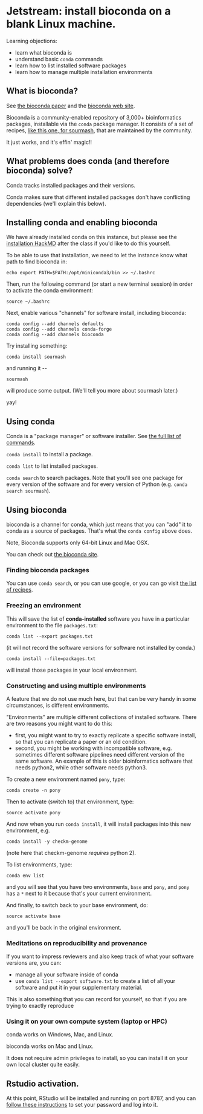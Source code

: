 # Jetstream: install bioconda on a blank Linux machine.

Learning objections:
* learn what bioconda is
* understand basic `conda` commands
* learn how to list installed software packages 
* learn how to manage multiple installation environments

## What is bioconda?

See [the bioconda paper](https://www.biorxiv.org/content/early/2017/10/27/207092) and the [bioconda web site](http://bioconda.github.io).

Bioconda is a community-enabled repository of 3,000+ bioinformatics packages, installable via the `conda` package
manager.  It consists of a set of recipes, [like this one, for sourmash](https://github.com/bioconda/bioconda-recipes/blob/master/recipes/sourmash/meta.yaml), that are maintained by the community.

It just works, and it's effin' magic!!

## What problems does conda (and therefore bioconda) solve?

Conda tracks installed packages and their versions.

Conda makes sure that different installed packages don't have
conflicting dependencies (we'll explain this below).

## Installing conda and enabling bioconda
We have already installed conda on this instance, but please see the [installation HackMD](https://hackmd.io/im0eDxViQgmxTL4zYBfGoQ) after the class if you'd like to do this yourself.

To be able to use that installation, we need to let the instance know what path to find bioconda in:

```{bash}
echo export PATH=$PATH:/opt/miniconda3/bin >> ~/.bashrc
```

Then, run the following command (or start a new terminal session) in order to activate the conda environment:

```
source ~/.bashrc
```

Next, enable various "channels" for software install, including bioconda:

```
conda config --add channels defaults
conda config --add channels conda-forge
conda config --add channels bioconda
```

Try installing something:

```
conda install sourmash
```

and running it --
```
sourmash
```
will produce some output. (We'll tell you more about sourmash later.)

yay!

## Using conda

Conda is a "package manager" or software installer. See [the full list of commands](https://conda.io/docs/commands.html).

`conda install` to install a package.

`conda list` to list installed packages.

`conda search` to search packages. Note that you'll see one package for every version of the software and for every version of Python (e.g. `conda search sourmash`).

## Using bioconda

bioconda is a channel for conda, which just means that you
can "add" it to conda as a source of packages. That's what the `conda config` above does.

Note, Bioconda supports only 64-bit Linux and Mac OSX.

You can check out [the bioconda site](https://bioconda.github.io/).

### Finding bioconda packages

You can use `conda search`, or you can use google, or you can go visit [the list of recipes](https://bioconda.github.io/recipes.html#recipes).

### Freezing an environment

This will save the list of **conda-installed** software you have in a particular
environment to the file `packages.txt`:
```
conda list --export packages.txt
```
(it will not record the software versions for software not installed by conda.)

```
conda install --file=packages.txt
```
will install those packages in your local environment.

### Constructing and using multiple environments

A feature that we do not use much here, but that can be very
handy in some circumstances, is different environments.

"Environments" are multiple different collections of installed software. There are two reasons you might want to do this:

* first, you might want to try to exactly replicate a specific software install, so that you can replicate a paper or an old condition.
* second, you might be working with incompatible software, e.g. sometimes different software pipelines need different version of the same software. An example of this is older bioinformatics software that needs python2, while other software needs python3.

To create a new environment named `pony`, type:

```
conda create -n pony
```

Then to activate (switch to) that environment, type:

```
source activate pony
```

And now when you run `conda install`, it will install packages into this new environment, e.g.
```
conda install -y checkm-genome
```
(note here that checkm-genome *requires* python 2).

To list environments, type:
```
conda env list
```
and you will see that you have two environments, `base` and
`pony`, and `pony` has a `*` next to it because that's your
current environment.

And finally, to switch back to your base environment, do:

```
source activate base
```
and you'll be back in the original environment.

### Meditations on reproducibility and provenance

If you want to impress reviewers and also keep track of
what your software versions are, you can:

* manage all your software inside of conda
* use `conda list --export software.txt` to create a list of all your software and put it in your supplementary material.

This is also something that you can record for yourself, so that if you are trying to exactly reproduce 

### Using it on your own compute system (laptop or HPC)

conda works on Windows, Mac, and Linux.

bioconda works on Mac and Linux.

It does not require admin privileges to install, so you can
install it on your own local cluster quite easily.

## Rstudio activation.

At this point, RStudio will be installed and running on port 8787, and you can [follow these instructions](https://angus.readthedocs.io/en/2018/visualizing-blast-scores-with-RStudio.html) to set your password and log into it.
